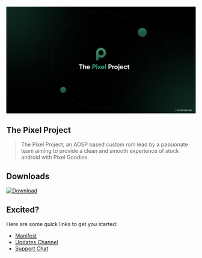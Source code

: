 ![tpp](https://github.com/The-Pixel-Project/tpp_files/raw/main/TPPGithub.png?raw=true)

The Pixel Project
---------------
> The Pixel Project, an AOSP based custom rom lead by a passionate team aiming to provide a clean and smooth experience of stock android with Pixel Goodies. 

Downloads
---------------
[![Download](https://img.shields.io/sourceforge/dt/pixel-project.svg)](https://sourceforge.net/projects/pixel-project/)

Excited?
---------------
Here are some quick links to get you started:
- [Manifest](https://github.com/The-Pixel-Project/manifest)
- [Updates Channel](https://t.me/ThePixelProject)
- [Support Chat](https://t.me/ThePixelProjectChat)
